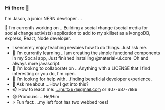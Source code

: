 ### Hi there 👋
I'm Jason, a junior NERN developer ...

🔭 I’m currently working on ...Building a social change (social media for social change activists) application to add to my skillset as a MongoDB, express, React, Node developer.
- I sencerely enjoy teaching newbies how to do things. Just ask me.          
- 🌱 I’m currently learning ..I am creating the simple functional components in my Social app, Just finished installing @material-ui.core. Oh and always more javascript.  
- 👯 I’m looking to collaborate on ...Anything with a LICENSE that I find interesting or you do, I'm open.
- 🤔 I’m looking for help with ...finding beneficial developer experience.
- 💬 Ask me about ...How I got into this?
- 📫 How to reach me: ...jnutt367@gmail.com or 407-687-7889
- 😄 Pronouns: ...He/Him
- ⚡ Fun fact: ...my left foot has two webbed toes! 
<!--
**jnutt367/jnutt367** is a ✨ _special_ ✨ repository because its `README.md` (this file) appears on your GitHub profile.

Here are some ideas to get you started:

- 
-->
